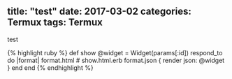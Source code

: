 title:  "test"
date:   2017-03-02
categories: Termux
tags: Termux
---
test 

<asciinema-player src="/cast/demo.cast" cols="128" rows="17" ></asciinema-player>

{% highlight ruby %} def show @widget = Widget(params[:id]) respond_to do |format| format.html # show.html.erb format.json { render json: @widget } end end {% endhighlight %}
